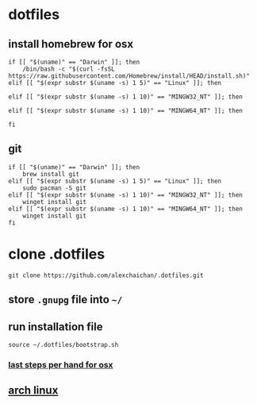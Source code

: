 # dotfiles

## install homebrew for osx

```
if [[ "$(uname)" == "Darwin" ]]; then
    /bin/bash -c "$(curl -fsSL https://raw.githubusercontent.com/Homebrew/install/HEAD/install.sh)"       
elif [[ "$(expr substr $(uname -s) 1 5)" == "Linux" ]]; then
    
elif [[ "$(expr substr $(uname -s) 1 10)" == "MINGW32_NT" ]]; then
    
elif [[ "$(expr substr $(uname -s) 1 10)" == "MINGW64_NT" ]]; then
    
fi
```

## git

```
if [[ "$(uname)" == "Darwin" ]]; then
    brew install git       
elif [[ "$(expr substr $(uname -s) 1 5)" == "Linux" ]]; then
    sudo pacman -S git
elif [[ "$(expr substr $(uname -s) 1 10)" == "MINGW32_NT" ]]; then
    winget install git
elif [[ "$(expr substr $(uname -s) 1 10)" == "MINGW64_NT" ]]; then
    winget install git
fi
```

# clone .dotfiles
`git clone https://github.com/alexchaichan/.dotfiles.git`

## store `.gnupg` file into `~/`

## run installation file

`source ~/.dotfiles/bootstrap.sh`

### [last steps per hand for osx](osx/lastperhand.md)

## [arch linux](arch/README.md/)
